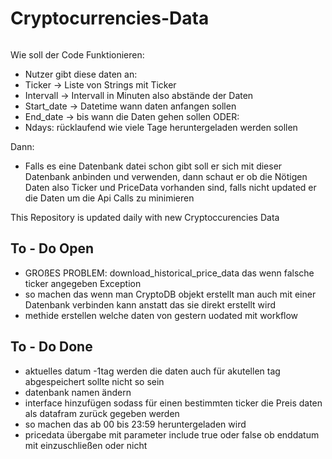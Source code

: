 # Cryptocurrencies-Data

```sh

```

Wie soll der Code Funktionieren:

- Nutzer gibt diese daten an:
- Ticker -> Liste von Strings mit Ticker
- Intervall -> Intervall in Minuten also abstände der Daten
- Start_date -> Datetime wann daten anfangen sollen
- End_date -> bis wann die Daten gehen sollen
   ODER:
- Ndays: rücklaufend wie viele Tage heruntergeladen werden sollen

Dann:

- Falls es eine Datenbank datei schon gibt soll er sich mit dieser Datenbank anbinden und verwenden, dann schaut er ob die Nötigen Daten also Ticker und PriceData vorhanden sind, falls nicht updated er die Daten um  die Api Calls zu minimieren

This Repository is updated daily with new Cryptoccurencies Data

## To - Do Open

- GROßES PROBLEM: download_historical_price_data das wenn falsche ticker angegeben Exception
- so machen das wenn man CryptoDB objekt erstellt man auch mit einer Datenbank verbinden kann anstatt das sie direkt erstellt wird
- methide erstellen welche daten von gestern uodated mit workflow

## To - Do Done

- aktuelles datum -1tag werden die daten auch für akutellen tag abgespeichert sollte nicht so sein
- datenbank namen ändern
- interface hinzufügen sodass für einen bestimmten ticker die Preis daten als datafram zurück gegeben werden
- so machen das ab 00 bis 23:59 heruntergeladen wird
- pricedata übergabe mit parameter include true oder false ob enddatum mit einzuschließen oder nicht
